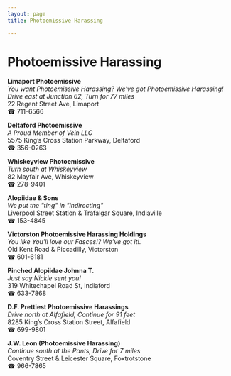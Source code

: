 ```yaml
---
layout: page 
title: Photoemissive Harassing

---
```



# Photoemissive Harassing


 **Limaport Photoemissive**  
_You want Photoemissive Harassing? We've got Photoemissive Harassing! 
Drive east at Junction 62, Turn for 77 miles_  
22 Regent Street Ave, Limaport  
☎ 711-6566

**Deltaford Photoemissive**  
_A Proud Member of Vein LLC_  
5575 King’s Cross Station Parkway, Deltaford  
☎ 356-0263

**Whiskeyview Photoemissive**  
_Turn south at Whiskeyview_  
82 Mayfair Ave, Whiskeyview  
☎ 278-9401

**Alopiidae & Sons**  
_We put the "ting" in "indirecting"_  
Liverpool Street Station & Trafalgar Square, Indiaville  
☎ 153-4845

**Victorston Photoemissive Harassing Holdings**  
_You like You'll love our Fasces!? We've got it!._  
Old Kent Road & Piccadilly, Victorston  
☎ 601-6181

**Pinched Alopiidae Johnna T.**  
_Just say Nickie sent you!_  
319 Whitechapel Road St, Indiaford  
☎ 633-7868

**D.F. Prettiest Photoemissive Harassings**  
_Drive north at Alfafield, Continue for 91 feet_  
8285 King’s Cross Station Street, Alfafield  
☎ 699-9801

**J.W. Leon (Photoemissive Harassing)**  
_Continue south at the Pants, Drive for 7 miles_  
Coventry Street & Leicester Square, Foxtrotstone  
☎ 966-7865

